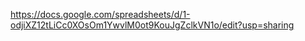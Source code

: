 https://docs.google.com/spreadsheets/d/1-odjiXZ12tLiCc0XOsOm1YwvlM0ot9KouJgZclkVN1o/edit?usp=sharing
